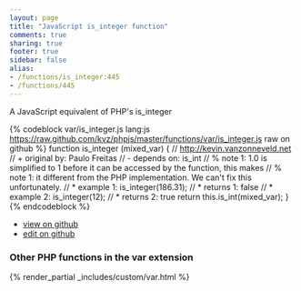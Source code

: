 ```yaml
---
layout: page
title: "JavaScript is_integer function"
comments: true
sharing: true
footer: true
sidebar: false
alias:
- /functions/is_integer:445
- /functions/445
---
```

<!-- Generated by Rakefile:build -->
A JavaScript equivalent of PHP's is_integer

{% codeblock var/is_integer.js lang:js https://raw.github.com/kvz/phpjs/master/functions/var/is_integer.js raw on github %}
function is_integer (mixed_var) {
    // http://kevin.vanzonneveld.net
    // +   original by: Paulo Freitas
    //  -   depends on: is_int
    // %        note 1: 1.0 is simplified to 1 before it can be accessed by the function, this makes
    // %        note 1: it different from the PHP implementation. We can't fix this unfortunately.
    // *     example 1: is_integer(186.31);
    // *     returns 1: false
    // *     example 2: is_integer(12);
    // *     returns 2: true
    return this.is_int(mixed_var);
}
{% endcodeblock %}

 - [view on github](https://github.com/kvz/phpjs/blob/master/functions/var/is_integer.js)
 - [edit on github](https://github.com/kvz/phpjs/edit/master/functions/var/is_integer.js)

### Other PHP functions in the var extension
{% render_partial _includes/custom/var.html %}
